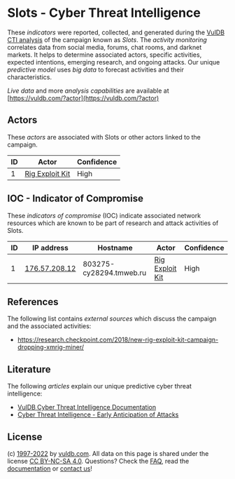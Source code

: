 # Slots - Cyber Threat Intelligence

These _indicators_ were reported, collected, and generated during the [VulDB CTI analysis](https://vuldb.com/?kb.cti) of the campaign known as _Slots_. The _activity monitoring_ correlates data from social media, forums, chat rooms, and darknet markets. It helps to determine associated actors, specific activities, expected intentions, emerging research, and ongoing attacks. Our unique _predictive model_ uses _big data_ to forecast activities and their characteristics.

_Live data_ and more _analysis capabilities_ are available at [https://vuldb.com/?actor](https://vuldb.com/?actor)

## Actors

These _actors_ are associated with Slots or other actors linked to the campaign.

ID | Actor | Confidence
-- | ----- | ----------
1 | [Rig Exploit Kit](https://vuldb.com/?actor.rig_exploit_kit) | High

## IOC - Indicator of Compromise

These _indicators of compromise_ (IOC) indicate associated network resources which are known to be part of research and attack activities of Slots.

ID | IP address | Hostname | Actor | Confidence
-- | ---------- | -------- | ----- | ----------
1 | [176.57.208.12](https://vuldb.com/?ip.176.57.208.12) | 803275-cy28294.tmweb.ru | [Rig Exploit Kit](https://vuldb.com/?actor.rig_exploit_kit) | High

## References

The following list contains _external sources_ which discuss the campaign and the associated activities:

* https://research.checkpoint.com/2018/new-rig-exploit-kit-campaign-dropping-xmrig-miner/

## Literature

The following _articles_ explain our unique predictive cyber threat intelligence:

* [VulDB Cyber Threat Intelligence Documentation](https://vuldb.com/?kb.cti)
* [Cyber Threat Intelligence - Early Anticipation of Attacks](https://www.scip.ch/en/?labs.20201022)

## License

(c) [1997-2022](https://vuldb.com/?kb.changelog) by [vuldb.com](https://vuldb.com/?kb.about). All data on this page is shared under the license [CC BY-NC-SA 4.0](https://creativecommons.org/licenses/by-nc-sa/4.0/). Questions? Check the [FAQ](https://vuldb.com/?kb.faq), read the [documentation](https://vuldb.com/?kb) or [contact us](https://vuldb.com/?contact)!
